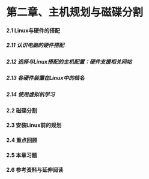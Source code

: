 # 第二章、主机规划与磁碟分割

#### 2.1 Linux与硬件的搭配

##### 2.11 认识电脑的硬件搭配

##### 2.12 选择与Linux搭配的主机配置：硬件支援相关网站
 
##### 2.13 各硬件装置在Linux中的档名
 
##### 2.14 使用虚拟机学习

#### 2.2 磁碟分割

#### 2.3 安装Linux前的规划

#### 2.4 重点回顾

#### 2.5 本章习题

#### 2.6 参考资料与延伸阅读
